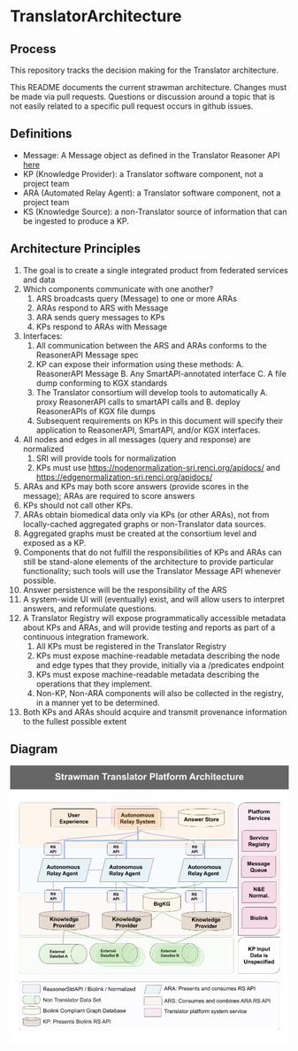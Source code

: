 # TranslatorArchitecture

## Process

This repository tracks the decision making for the Translator architecture.

This README documents the current strawman architecture.  Changes must be made via pull requests.   Questions or discussion around a topic that is not easily related to a specific pull request occurs in github issues.

## Definitions

  * Message: A Message object as defined in the Translator Reasoner API [here](https://github.com/NCATS-Tangerine/NCATS-ReasonerStdAPI/blob/master/API/TranslatorReasonersAPI.yaml#L88)
  * KP (Knowledge Provider): a Translator software component, not a project team
  * ARA (Automated Relay Agent): a Translator software component, not a project team
  * KS (Knowledge Source): a non-Translator source of information that can be ingested to produce a KP.

## Architecture Principles

1. The goal is to create a single integrated product from federated services and data
2. Which components communicate with one another?
    1. ARS broadcasts query (Message) to one or more ARAs
    2. ARAs respond to ARS with Message
    3. ARA sends query messages to KPs
    4. KPs respond to ARAs with Message
3. Interfaces:
    1. All communication between the ARS and ARAs conforms to the ReasonerAPI Message spec
    2. KP can expose their information using these methods:
       A. ReasonerAPI Message
       B. Any SmartAPI-annotated interface
       C. A file dump conforming to KGX standards
    3. The Translator consortium will develop tools to automatically 
       A. proxy ReasonerAPI calls to smartAPI calls and 
       B. deploy ReasonerAPIs of KGX file dumps 
    4. Subsequent requirements on KPs in this document will specify their application to ReasonerAPI, SmartAPI, and/or KGX interfaces.
4. All nodes and edges in all messages (query and response) are normalized
    1. SRI will provide tools for normalization
    2. KPs must use https://nodenormalization-sri.renci.org/apidocs/ and https://edgenormalization-sri.renci.org/apidocs/
5. ARAs and KPs may both score answers (provide scores in the message); ARAs are required to score answers
6. KPs should not call other KPs.
7. ARAs obtain biomedical data only via KPs (or other ARAs), not from locally-cached aggregated graphs or non-Translator data sources.
8. Aggregated graphs must be created at the consortium level and exposed as a KP.
9. Components that do not fulfill the responsibilities of KPs and ARAs can still be stand-alone elements of the architecture to provide particular functionality; such tools will use the Translator Message API whenever possible.
10. Answer persistence will be the responsibility of the ARS
11. A system-wide UI will (eventually) exist, and will allow users to interpret answers, and reformulate questions.
12. A Translator Registry will expose programmatically accessible metadata about KPs and ARAs, and will provide testing and reports as part of a continuous integration framework.
    1. All KPs must be registered in the Translator Registry
    2. KPs must expose machine-readable metadata describing the node and edge types that they provide, initially via a /predicates endpoint
    3. KPs must expose machine-readable metadata describing the operations that they implement.
    4. Non-KP, Non-ARA components will also be collected in the registry, in a manner yet to be determined.
13. Both KPs and ARAs should acquire and transmit provenance information to the fullest possible extent

## Diagram

![ArchitectureDiagram](Architecture.png)

